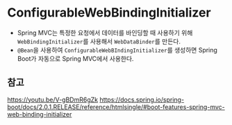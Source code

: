 # ConfigurableWebBindingInitializer
- Spring MVC는 특정한 요청에서 데이터를 바인딩할 때 사용하기 위해 ```WebBindingInitializer```를 사용해서 ```WebDataBinder```를 만든다.
- ```@Bean```을 사용하여 ```ConfigurableWebBIndingInitializer```를 생성하면 Spring Boot가 자동으로 Spring MVC에서 사용한다.

## 참고
https://youtu.be/V-gBDmR6gZk
https://docs.spring.io/spring-boot/docs/2.0.1.RELEASE/reference/htmlsingle/#boot-features-spring-mvc-web-binding-initializer